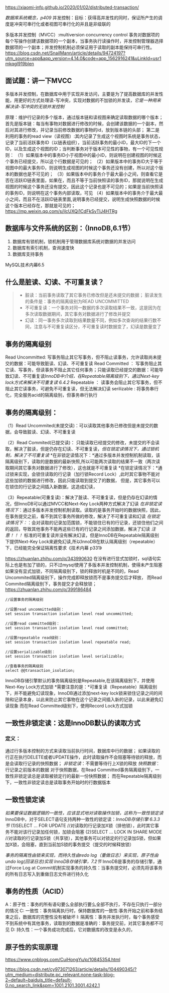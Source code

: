 <https://xiaomi-info.github.io/2020/01/02/distributed-transaction/>

*数据库系统概念，p409*
并发控制：目标：获得高并发性的同时，保证所产生的调度是冲突可串行化或者视图可串行化的并且是非级联的

多版本并发控制（MVCC）:multiversion concurrency control
事务对数据项的每个写操作创建该数据项的一个副本，当事务执行读操作时，并发控制管理器选择数据项的一个副本；并发控制机制必须保证用于读取的副本能保持可串行性。
<https://blog.csdn.net/SnailMann/article/details/94724197?utm_source=app&app_version=4.14.0&code=app_1562916241&uLinkId=usr1mkqgl919blen>

## 面试题：讲一下MVCC
多版本并发控制，在数据库中用于实现并发访问，主要是为了提高数据库的并发性能，用更好的方式处理读-写冲突，实现对数据的不加锁的并发读，*它是一种用来解决读-写冲突的无锁并发控制*

原理：维护行记录的多个版本，通过版本链和读视图来确定读取数据的哪个版本；
首先是版本链：每当有事物对数据进行修改的时候，会创建该数据的一个副本，然后对其进行修改，并记录当前修改数据的事物的id，放到版本链的头部；
第二是利用的事务的read view（读视图）:其内记录了生成这个视图时系统是事务状态，记录了当前活跃事务ID（以链表组织），当前活跃事务的最小ID，最大ID的下一个ID，以及生成这个视图的ID；当判断事务对于版本可见性的事物，有一个可见性规则：
（1）如果版本中的事务ID小于视图中的最小ID，则说明在创建视图的时候这个事务已经提交，所以这个行数据是可见的；
（2）如果版本中的事务ID大于等于视图中的最大事务ID，则说明生成视图的时候这个事务还没有创建，所以对这个版本的数据也是不可见的；
（3）如果版本中的事务介于最大最小之间，则查看它是否在活跃ID链表里面，如果在，而且不等于当前快照读的事务ID，那就说明在生成视图的时候这个事务还没有提交，因此这个记录也是不可见的；如果是当前快照读的事务ID，则说明在这个事务内部读取，可见
（4）如果版本中的事务介于最大最小之间，而且不在活跃ID链表里面,说明事务已经提交，说明生成快照数据的时候这个版本已经存在，那就是可见的；
<https://mp.weixin.qq.com/s/jlcUXQi1CdFkSvTlJ4HTRg>
## 数据库与文件系统的区别：（InnoDB,6.1节）
1. 数据库有锁机制，锁机制用于管理数据库系统对数据的并发访问
2. 数据库有索引机制，查询速度快
3. 数据库支持事务


MySQL技术内幕6.5
## 什么是脏读、幻读、不可重复读？
> * 脏读：当前事务读取了其它事务已修改但是还未提交的数据；
> 脏读发生的条件是：事务的隔离级别为READ UNCOMMITTED
> * 不可重复读：一个事务对同一数据的多次读取结果不一致，这是因为在多次读取数据期间，其它事务对数据进行了修改并提交
> * 幻读：同一事务多次读取到结果数量不同，例如多次查询的结果行数不同，注意与不可重复读区分，不可重复读时数据变了，幻读是数量变了

## 事务的隔离级别
Read Uncommitted:  写事务阻止其它写事务，但不阻止读事务，允许读取尚未提交的数据：可能导致脏读、幻读、不可重复读
Read Committed  ： 写事务阻止其它读、写事务，但读事务不阻止其它任何事务；只能读取已经提交的数据：可能导致幻读、不可重复读*InnoDB中介绍，在Repeatable隔离级别下，通过Next-key lock方式来解决不可重复读 6.4.2*
Repeatable      ： 读事务会阻止其它写事务，但不阻止其它读事务，可避免不可重复读，但无法解决幻读 
serilizable     :  将事务串行化，完全服务acid的隔离级别，但事务串行执行

## 事务的隔离级别：
（1）Read Uncommited(未提交读)：可以读取其他事务已修改但是未提交的数据，会导致脏读、幻读、不可重复读

（2）Read Commited(已提交读)： 只能读取已经提交的修改，未提交的不会读取，解决了脏读，但是仍存在幻读、不可重复读，*但在锁定读情况下，通过锁机制，解决了不可重复读*
*在非锁定读情况下：*通过多版本并发控制机制读取，该隔离级别下，读取的是数据的最新快照,所以可能两次读取的结果不一致（两次读取期间其它事务对数据进行了修改），这也就是不可重复读
*在锁定读情况下：*通过锁来实现，会锁住读取的行记录（加行锁Record Lock）,此时其它事物不能对这些加锁的数据进行修改，因此只能读取到提交了的数据，
但是，其它事务可以在锁住的行记录之间插入新数据，这造成幻读，

（3）Repeatable(可重复读)：解决了脏读、不可重复读，但是仍存在幻读的情况，但InnoDB可以通过MVCC和Next-Key Lock两种方式解决了幻读
*在非锁定读情况下*：通过多版本并发控制机制读取。读取的是事务开始时的数据快照，因此，在事务提交之前，看不到其它事务所做的修改，解决了不可重复读和幻读
*在锁定读情况下：*：会对读取的记录加范围锁，不能锁住已有的行记录，还锁住他们之间的返回，导致其他事务不能再这些已有的行记录之间添加数据，解决了幻读
*注意！！！* 标准的可重复读并没有解决幻读，但是InnoDB在Repeatable隔离级别下提供Next-Key Lock来避免幻读,所以InnoDB在默认隔离级别（repeatable）下，已经能完全保证隔离性要求《技术内幕 p331》

<https://zhuanlan.zhihu.com/p/343990630>
在没有进行显式加锁时，sql语句实际上也是有加了锁的，只不过mysql使用了多版本并发控制机制，使得未产生阻塞
如果没有显式加锁，不同隔离级别下，锁的释放时机是不同的，Read Uncommited隔离级别下，操作完成即释放锁而不是事务提交后才释放，
而Read Commited隔离级别下，事务提交才会释放锁；
<https://zhuanlan.zhihu.com/p/399186484>

```mysql
//设置事务的隔离级别

//设置read uncommitted级别：
set session transaction isolation level read uncommitted; 

//设置read committed级别：
set session transaction isolation level read committed;

//设置repeatable read级别：
set session transaction isolation level repeatable read;

//设置serializable级别：
set session transaction isolation level serializable;

```

```
//查看事务的隔离级别
select @@transaction_isolation;
```

InnoDB存储引擎默认的事务隔离级别是Repeatable,在该隔离级别下，并使用Next-Key Lock方式加锁
*需要注意的是：*可重复读（Repeatable）隔离级别下，并不能避免幻读现象，InnoDB通过添加next-key lock锁来锁住记录之间的间隙和记录本身，以此来防止其它事物在这个记录之间插入新的记录，以此来避免幻读现象
而在Read Committed级别下，使用Record Lock方式加锁

## 一致性非锁定读：这是InnoDB默认的读取方式
### 定义：
通过行多版本控制的方式来读取当前执行时间，数据库中行的数据；
如果读取的行正在执行DELETE或者UPDATE操作，此时读取操作不会阻塞等待锁的释放，而是会读取行记录的快照数据；
*非锁定读*：不需要等待行上X锁的释放
*快照数据*：行记录之前版本的数据
对于快照数据，在Read Committed事务隔离级别下，一致性非锁定读总是读取被锁定行的最新一份快照数据；
而在Repeatable隔离级别下，一致性非锁定读总是读取事务开始时的行数据版本

## 一致性锁定读
*如果要保证数据逻辑的一致性，应该显式地对读取操作加锁，这称为一致性锁定读*
InnoDB中，对于SELECT语句支持两种一致性的锁定读：*InnoDB存储引擎 6.3.3节*
(1)SELECT ... FOR UPDATE  //对读取的行记录加X锁（排他锁），此时其它事务不能对该行记录加任何锁，加锁会阻塞
(2)SELECT ... LOCK IN SHARE MODE  //对读取的行记录加S锁（共享锁），其他事务可以对锁定的行记录加S锁，但如果加X锁，会阻塞，直到当前加S锁的事务提交（提交的时候释放锁）


*事务的隔离性由锁来实现，而持久性由redo log（重做日志）来实现，原子性由undo log(回滚日志)实现*
*InnoDB存储引擎，7.2节*
InnoDB是事务的存储引擎，通过Force Log at Commit机制实现事务的持久性：当事务提交时，必须先将该事务的所有日志写入到重做日志文件进行持久化

## 事务的性质（ACID）
A：原子性：事务的所有语句要么全部执行要么全部不执行，不存在只执行一部分的情况
C: 一致性：事务隔离执行时，保持数据库的一致性:事务开始之前和事务结束之后，数据库的完整性没有被破坏
I: 隔离性：事务并发执行时，每个事务感受不到系统中有其他事务，读取到的数据是准确的：事务提交前，对其它事务都不可见
D: 持久性：一个事务成功完成后，它对数据库的改变是永久的，

## 原子性的实现原理
<https://www.cnblogs.com/CuiHongYu/p/10845354.html>











<https://blog.csdn.net/cy973071263/article/details/104490345/?utm_medium=distribute.pc_relevant.none-task-blog-2~default~baidujs_title~default-0.no_search_link&spm=1001.2101.3001.4242.1>